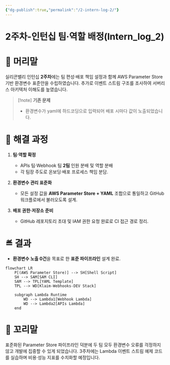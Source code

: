 ```yaml
---
{"dg-publish":true,"permalink":"/2-intern-log-2/"}
---
```



# 2주차-인턴십 팀·역할 배정(Intern_log_2)

# **📝 머리말**

실리콘밸리 인턴십 **2주차**에는 팀 편성·배포 책임 설정과 함께 AWS Parameter Store 기반 환경변수 표준안을 수립하였습니다. 추가로 이벤트 스트림 구조를 조사하여 서버리스 아키텍처 이해도를 높였습니다.


> [!note] **기존 문제**
> - 환경변수가 yaml에 하드코딩으로 입력되어 배포 시마다 값이 노출되었습니다.

# **👊 해결 과정**

1. **팀·역할 확정**
    - APIs 팀·Webhook 팀 **2팀** 인원 분배 및 역할 분배
    - 각 팀장 주도로 온보딩·배포 프로세스 책임 분담.
    
2. **환경변수 관리 표준화**
    
    - 모든 설정 값을 **AWS Parameter Store + YAML** 조합으로 통일하고 GitHub 워크플로에서 불러오도록 설계.
    
3. **배포 권한·저장소 준비**
    
    - GitHub 레포지토리 초대 및 IAM 권한 요청 완료로 CI 접근 경로 정리.
    

# **≝ 결과**

- **환경변수 노출 0건**을 목표로 한 **표준 파이프라인** 설계 완료.
```mermaid
flowchart LR
    P[(AWS Parameter Store)] --> SH[Shell Script]
    SH --> SAM[SAM CLI]
    SAM --> TPL[YAML Template]
    TPL --> WD[Klaim-Webhooks-DEV Stack]

    subgraph Lambda Runtime
        WD --> Lambda1[Webhook Lambda]
        WD --> Lambda2[APIs Lambda]
    end
```

# **🏁 꼬리말**

표준화된 Parameter Store 파이프라인 덕분에 두 팀 모두 환경변수 오류를 걱정하지 않고 개발에 집중할 수 있게 되었습니다. 3주차에는 Lambda 이벤트 스트림 예제 코드를 실습하며 비용·성능 지표를 수치화할 예정입니다.
